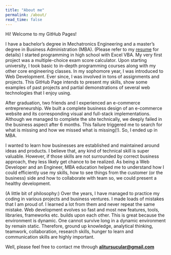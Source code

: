 ```yaml
---
title: "About me"
permalink: /about/
read_time: false
---
```


Hi! Welcome to my GitHub Pages!

I have a bachelor’s degree in Mechatronics Engineering and a master’s degree in Business Administration (MBA). (Please refer to my [resume](https://alitursucular.github.io/assets/docs/ali-tursucular-resume.pdf) for details) I started programming in high school with Excel VBA. My very first project was a multiple-choice exam score calculator. Upon starting university, I took basic to in-depth programming courses along with my other core engineering classes. In my sophomore year, I was introduced to Web Development. Ever since, I was involved in tons of assignments and projects. This GitHub Page intends to present my skills, show some examples of past projects and partial demonstrations of several web technologies that I enjoy using.

After graduation, two friends and I experienced an e-commerce entrepreneurship. We built a complete business design of an e-commerce website and its corresponding visual and full-stack implementations. Although we managed to complete the site technically, we deeply failed in the business aspect after 6 months. This failure triggered me to search for what is missing and how we missed what is missing(!). So, I ended up in MBA.

I wanted to learn how businesses are established and maintained around ideas and products. I believe that, any kind of technical skill is super valuable. However, if those skills are not surrounded by correct business approach, they less likely get chance to be realized. As being a Web Developer and an Engineer, MBA education helped me to understand how I could efficiently use my skills, how to see things from the customer (or the business) side and how to collaborate with team so, we could present a healthy development.

(A little bit of philosophy:) Over the years, I have managed to practice my coding in various projects and business ventures. I made loads of mistakes that I am proud of. I learned a lot from them and never repeat the same mistake. Web development evolves so fast and most new features, tools, libraries, frameworks etc. builds upon each other. This is great because the environment is dynamic. One cannot survive long in a dynamic environment by remain static. Therefore, ground up knowledge, analytical thinking, teamwork, collaboration, research skills, hunger to learn and communication skills are highly important.

Well, please feel free to contact me through **alitursucular@gmail.com**
